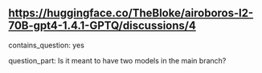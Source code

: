 ## https://huggingface.co/TheBloke/airoboros-l2-70B-gpt4-1.4.1-GPTQ/discussions/4

contains_question: yes

question_part: Is it meant to have two models in the main branch?